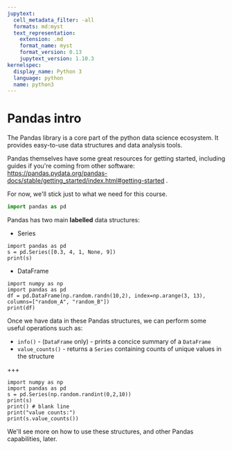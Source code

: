 ```yaml
---
jupytext:
  cell_metadata_filter: -all
  formats: md:myst
  text_representation:
    extension: .md
    format_name: myst
    format_version: 0.13
    jupytext_version: 1.10.3
kernelspec:
  display_name: Python 3
  language: python
  name: python3
---
```


# Pandas intro

The Pandas library is a core part of the python data science ecosystem. It provides easy-to-use data structures and data analysis tools.

Pandas themselves have some great resources for getting started, including guides if you're coming from other software: https://pandas.pydata.org/pandas-docs/stable/getting_started/index.html#getting-started .

For now, we'll stick just to what we need for this course.

```python
import pandas as pd
```

Pandas has two main **labelled** data structures:
- Series

```{code-cell} ipython3
import pandas as pd
s = pd.Series([0.3, 4, 1, None, 9])
print(s)
```

- DataFrame

```{code-cell} ipython3
import numpy as np
import pandas as pd
df = pd.DataFrame(np.random.randn(10,2), index=np.arange(3, 13), columns=["random_A", "random_B"])
print(df)
```

Once we have data in these Pandas structures, we can perform some useful operations such as:
- `info()` - (`DataFrame` only) - prints a concice summary of a `DataFrame`
- `value_counts()` - returns a `Series` containing counts of unique values in the structure

+++

```{code-cell} ipython3
import numpy as np
import pandas as pd
s = pd.Series(np.random.randint(0,2,10))
print(s)
print() # blank line
print("value counts:")
print(s.value_counts())
```

We'll see more on how to use these structures, and other Pandas capabilities, later.
